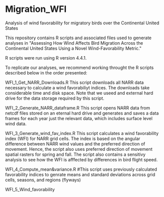 # Migration_WFI
Analysis of wind favorability for migratory birds over the Continental United States
 
This repository contains R scripts and associated files used to generate analyses in "Assessing How Wind Affects Bird Migration Across the Continental United States Using a Novel Wind-Favorability Metric."

R scripts were run using R version 4.4.1.

To replicate our analyses, we recommend working throught the R scripts described below in the order presented:

WFI_1_Get_NARR_Downloads.R
This script downloads all NARR data necessary to calculate a wind favorabiliyt indices. The downloads take considerable time and disk space. Note that we useed and external hard drive for the data storage required by this script.

WFI_2_Generate_NARR_dataframe.R
This script opens NARR data from netcdf files stored on an eternal hard drive and generates and saves a data frames for each year just the relevant data, which includes surface level wind data.

WFI_3_Generate_wind_fav_index.R
This script calculates a wind favorability index (WFI) for NARR grid cells. The index is based on the angular difference between NARR wind values and the preferred direction of movement. Hence, the script also uses preferred direction of movement spatial rasters for spring and fall. The script also contains a sensitivy analysis to see how the WFI is afffected by differences in bird flight speed.

WFI_4_Compute_mean&variance.R
#This script uses previously calculated favorability indices to genrate means and standard deviations across grid cells, seasons, and regions (flyways)

WFI_5_Wind_favorability
